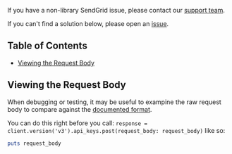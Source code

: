 If you have a non-library SendGrid issue, please contact our [support team](https://support.sendgrid.com).

If you can't find a solution below, please open an [issue](https://github.com/sendgrid/ruby-http-client/issues).

## Table of Contents
* [Viewing the Request Body](#request-body)

<a name="request-body"></a>
## Viewing the Request Body

When debugging or testing, it may be useful to exampine the raw request body to compare against the [documented format](https://sendgrid.com/docs/API_Reference/api_v3.html).

You can do this right before you call: `response = client.version('v3').api_keys.post(request_body: request_body)` like so:

```ruby
puts request_body
```
